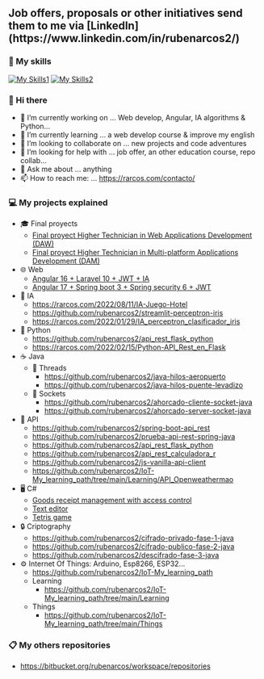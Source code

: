 <h2>Job offers, proposals or other initiatives send them to me via [LinkedIn](https://www.linkedin.com/in/rubenarcos2/)</h2>

### 📖 My skills
[![My Skills1](https://skillicons.dev/icons?i=java,cs,php,python,r,js,html,css,angular,typescript)](https://rarcos.com/about/)
[![My Skills2](https://skillicons.dev/icons?i=mongodb,mysql,postgres,docker,tensorflow,androidstudio,arduino,raspberrypi,laravel,spring)](https://rarcos.com/about/)

### 👋 Hi there
- 🔭 I’m currently working on ... Web develop, Angular, IA algorithms & Python...
- 🌱 I’m currently learning ... a web develop course & improve my english
- 👯 I’m looking to collaborate on ... new projects and code adventures
- 🤔 I’m looking for help with ... job offer, an other education course, repo collab... 
- 💬 Ask me about ... anything
- 📫 How to reach me: ... https://rarcos.com/contacto/
  
<!--
**rubenarcos2/rubenarcos2** is a ✨ _special_ ✨ repository because its `README.md` (this file) appears on your GitHub profile.

Here are some ideas to get you started:

- 🔭 I’m currently working on ...
- 🌱 I’m currently learning ...
- 👯 I’m looking to collaborate on ...
- 🤔 I’m looking for help with ...
- 💬 Ask me about ...
- 📫 How to reach me: ...
- 😄 Pronouns: ...
- ⚡ Fun fact: ...
-->

### 💻 My projects explained
- 🎓 Final proyects
  - [Final proyect Higher Technician in Web Applications Development (DAW)](https://github.com/rubenarcos2/proyecto_daw)
  - [Final proyect Higher Technician in Multi-platform Applications Development (DAM)](https://github.com/rubenarcos2/gesmerca-c_sharp)
- 🌐 Web
  - [Angular 16 + Laravel 10 + JWT + IA](https://github.com/rubenarcos2/proyecto_daw)
  - [Angular 17 + Spring boot 3 + Spring security 6 + JWT](https://github.com/rubenarcos2/spring_security_angular)
- 🧠 IA
  - https://rarcos.com/2022/08/11/IA-Juego-Hotel
  - https://github.com/rubenarcos2/streamlit-perceptron-iris
  - https://rarcos.com/2022/01/29/IA_perceptron_clasificador_iris  
- 🐍 Python
  - https://github.com/rubenarcos2/api_rest_flask_python
  - https://rarcos.com/2022/02/15/Python-API_Rest_en_Flask
- ☕ Java
  - 🧵 Threads
    - https://github.com/rubenarcos2/java-hilos-aeropuerto
    - https://github.com/rubenarcos2/java-hilos-puente-levadizo
  - 🔌 Sockets
    - https://github.com/rubenarcos2/ahorcado-cliente-socket-java
    - https://github.com/rubenarcos2/ahorcado-server-socket-java
- 📡 API
  - https://github.com/rubenarcos2/spring-boot-api_rest
  - https://github.com/rubenarcos2/prueba-api-rest-spring-java
  - https://github.com/rubenarcos2/api_rest_flask_python
  - https://github.com/rubenarcos2/api_rest_calculadora_r
  - https://github.com/rubenarcos2/js-vanilla-api-client
  - https://github.com/rubenarcos2/IoT-My_learning_path/tree/main/Learning/API_Openweathermao
- 🖥 C#
  - [Goods receipt management with access control](https://github.com/rubenarcos2/gesmerca-c_sharp)
  - [Text editor](https://github.com/rubenarcos2/editor-de-textos-c_sharp)
  - [Tetris game](https://bitbucket.org/rubenarcos/tetris-c)
- 🔒 Criptography
  - https://github.com/rubenarcos2/cifrado-privado-fase-1-java
  - https://github.com/rubenarcos2/cifrado-publico-fase-2-java
  - https://github.com/rubenarcos2/descifrado-fase-3-java
- ⚙ Internet Of Things: Arduino, Esp8266, ESP32...
  - https://github.com/rubenarcos2/IoT-My_learning_path
  - Learning
    - https://github.com/rubenarcos2/IoT-My_learning_path/tree/main/Learning
  - Things
    - https://github.com/rubenarcos2/IoT-My_learning_path/tree/main/Things

### 📋 My others repositories
- https://bitbucket.org/rubenarcos/workspace/repositories
